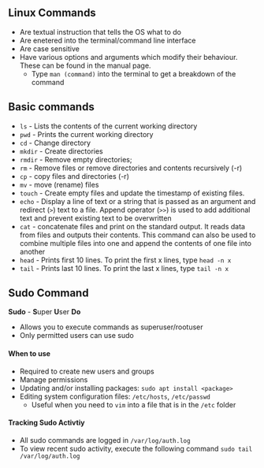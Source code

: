 ## Linux Commands
  - Are textual instruction that tells the OS what to do
  - Are enetered into the terminal/command line interface
  - Are case sensitive
  - Have various options and arguments which modify their behaviour. These can be found in the manual page.
    - Type `man (command)` into the terminal to get a breakdown of the command

## Basic commands
  - `ls` - Lists the contents of the current working directory
  - `pwd` - Prints the current working directory
  - `cd` - Change directory
  - `mkdir` - Create directories
  - `rmdir` - Remove empty directories;
  - `rm` - Remove files or remove directories and contents recursively (-r)
  - `cp` - copy files and directories (-r)
  - `mv` - move (rename) files
  - `touch` - Create empty files and update the timestamp of existing files.
  - `echo` - Display a line of text or a string that is passed as an argument and redirect (`>`) text to a file. Append operator (`>>`) is used to add additional text and prevent existing text to be overwritten
  - `cat` - concatenate files and print on the standard output. It reads data from files and outputs their contents. This command can also be used to combine multiple files into one and append the contents of one file into another
  - `head` - Prints first 10 lines. To print the first x lines, type `head -n x`
  - `tail` - Prints last 10 lines. To print the last x lines, type `tail -n x`

 ## Sudo Command
 **Sudo** - **S**uper **U**ser **Do** 
   - Allows you to execute commands as superuser/rootuser
   - Only permitted users can use sudo
#### When to use
   - Required to create new users and groups
   - Manage permissions
   - Updating and/or installing packages: `sudo apt install <package>`
   - Editing system configuration files: `/etc/hosts`, `/etc/passwd`
     - Useful when you need to `vim` into a file that is in the `/etc` folder
#### Tracking Sudo Activtiy
  - All sudo commands are logged in `/var/log/auth.log`
  - To view recent sudo activity, execute the following command `sudo tail /var/log/auth.log`

           

